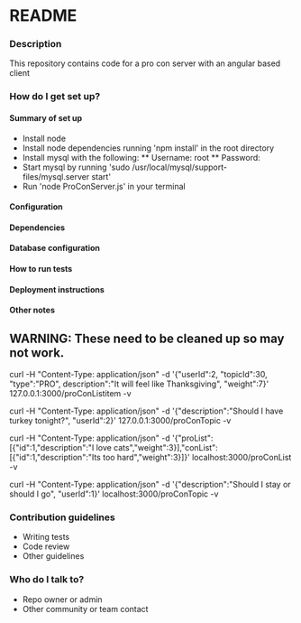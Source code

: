 # README #

### Description ### 

This repository contains code for a pro con server with an angular based client

### How do I get set up? ###

#### Summary of set up ####
* Install node
* Install node dependencies running 'npm install' in the root directory
* Install mysql with the following:
** Username: root
** Password: 
* Start mysql by running 'sudo /usr/local/mysql/support-files/mysql.server start' 
* Run 'node ProConServer.js' in your terminal

#### Configuration ####
#### Dependencies ####
#### Database configuration ####
#### How to run tests ####
#### Deployment instructions ####
#### Other notes ####

WARNING: These need to be cleaned up so may not work.
-----
curl -H "Content-Type: application/json" -d '{"userId":2, "topicId":30, "type":"PRO", description":"It will feel like Thanksgiving", "weight":7}' 127.0.0.1:3000/proConListitem -v

curl -H "Content-Type: application/json" -d '{"description":"Should I have turkey tonight?", "userId":2}' 127.0.0.1:3000/proConTopic -v

curl -H "Content-Type: application/json" -d '{"proList":[{"id":1,"description":"I love cats","weight":3}],"conList":[{"id":1,"description":"Its too hard","weight":3}]}' localhost:3000/proConList -v

curl -H "Content-Type: application/json" -d '{"description":"Should I stay or should I go", "userId":1}' localhost:3000/proConTopic -v

### Contribution guidelines ###

* Writing tests
* Code review
* Other guidelines

### Who do I talk to? ###

* Repo owner or admin
* Other community or team contact
